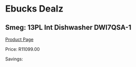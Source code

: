 
# Ebucks Dealz
## Smeg: 13PL Int Dishwasher DWI7QSA-1
[Product Page](https://www.ebucks.com/web/shop/productSelected.do?prodId=1183599709&catId=704983786)

Price: R11099.00

Savings: 


	
